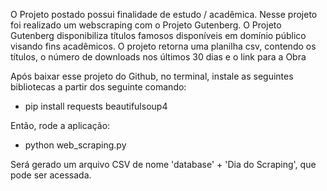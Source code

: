 O Projeto postado possui finalidade de estudo / acadêmica. Nesse projeto foi realizado um webscraping com o Projeto Gutenberg. O Projeto Gutenberg disponibiliza títulos famosos disponíveis em domínio público visando fins acadêmicos. O projeto retorna uma planilha csv, contendo os títulos, o número de downloads nos últimos 30 dias e o link para a Obra

Após baixar esse projeto do Github, no terminal, instale as seguintes bibliotecas a partir dos seguinte comando:

- pip install requests beautifulsoup4

Então, rode a aplicação:

- python web_scraping.py
  
Será gerado um arquivo CSV de nome 'database' + 'Dia do Scraping', que pode ser acessada.
